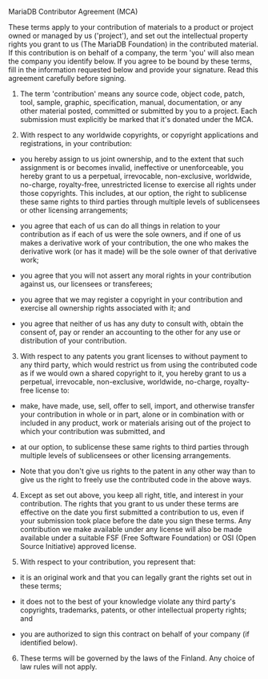 MariaDB Contributor Agreement (MCA)

These terms apply to your contribution of materials to a product or project owned or managed by us ('project'), and set out the intellectual property rights you grant to us (The MariaDB Foundation) in the contributed material. If this contribution is on behalf of a company, the term 'you' will also mean the company you identify below. If you agree to be bound by these terms, fill in the information requested below and provide your signature. Read this agreement carefully before signing.

1. The term 'contribution' means any source code, object code, patch, tool, sample, graphic, specification, manual, documentation, or any other material posted, committed or submitted by you to a project. Each submission must explicitly be marked that it's donated under the MCA.

2. With respect to any worldwide copyrights, or copyright applications and registrations, in your contribution:

  - you hereby assign to us joint ownership, and to the extent that such assignment is or becomes invalid, ineffective or unenforceable, you hereby grant to us a perpetual, irrevocable, non-exclusive, worldwide, no-charge, royalty-free, unrestricted license to exercise all rights under those copyrights. This includes, at our option, the right to sublicense these same rights to third parties through multiple levels of sublicensees or other licensing arrangements;

  - you agree that each of us can do all things in relation to your contribution as if each of us were the sole owners, and if one of us makes a derivative work of your contribution, the one who makes the derivative work (or has it made) will be the sole owner of that derivative work;

  - you agree that you will not assert any moral rights in your contribution against us, our licensees or transferees;

  - you agree that we may register a copyright in your contribution and exercise all ownership rights associated with it; and

  - you agree that neither of us has any duty to consult with, obtain the consent of, pay or render an accounting to the other for any use or distribution of your contribution.

3. With respect to any patents you grant licenses to without payment to any third party, which would restrict us from using the contributed code as if we would own a shared copyright to it, you hereby grant to us a perpetual, irrevocable, non-exclusive, worldwide, no-charge, royalty-free license to:

  - make, have made, use, sell, offer to sell, import, and otherwise transfer your contribution in whole or in part, alone or in combination with or included in any product, work or materials arising out of the project to which your contribution was submitted, and

  - at our option, to sublicense these same rights to third parties through multiple levels of sublicensees or other licensing arrangements.

  - Note that you don't give us rights to the patent in any other way than to give us the right to freely use the contributed code in the above ways.

4. Except as set out above, you keep all right, title, and interest in your contribution. The rights that you grant to us under these terms are effective on the date you first submitted a contribution to us, even if your submission took place before the date you sign these terms. Any contribution we make available under any license will also be made available under a suitable FSF (Free Software Foundation) or OSI (Open Source Initiative) approved license.

5. With respect to your contribution, you represent that:

  - it is an original work and that you can legally grant the rights set out in these terms;

  - it does not to the best of your knowledge violate any third party's copyrights, trademarks, patents, or other intellectual property rights; and

  - you are authorized to sign this contract on behalf of your company (if identified below).

6. These terms will be governed by the laws of the Finland. Any choice of law rules will not apply.
